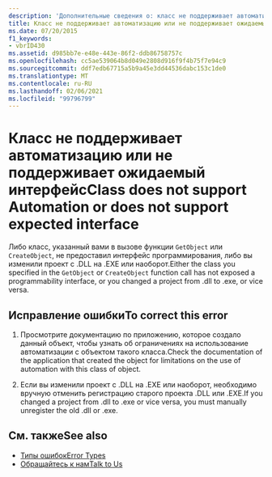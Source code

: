 ```yaml
---
description: 'Дополнительные сведения о: класс не поддерживает автоматизацию или не поддерживает ожидаемый интерфейс'
title: Класс не поддерживает автоматизацию или не поддерживает ожидаемый интерфейс
ms.date: 07/20/2015
f1_keywords:
- vbrID430
ms.assetid: d985bb7e-e48e-443e-86f2-ddb86758757c
ms.openlocfilehash: cc5ae539064b8d049e2808d916f9f4b75f7e94c9
ms.sourcegitcommit: ddf7edb67715a5b9a45e3dd44536dabc153c1de0
ms.translationtype: MT
ms.contentlocale: ru-RU
ms.lasthandoff: 02/06/2021
ms.locfileid: "99796799"
---
```

# <a name="class-does-not-support-automation-or-does-not-support-expected-interface"></a><span data-ttu-id="eec1b-103">Класс не поддерживает автоматизацию или не поддерживает ожидаемый интерфейс</span><span class="sxs-lookup"><span data-stu-id="eec1b-103">Class does not support Automation or does not support expected interface</span></span>

<span data-ttu-id="eec1b-104">Либо класс, указанный вами в вызове функции `GetObject` или `CreateObject`, не предоставил интерфейс программирования, либо вы изменили проект с .DLL на .EXE или наоборот.</span><span class="sxs-lookup"><span data-stu-id="eec1b-104">Either the class you specified in the `GetObject` or `CreateObject` function call has not exposed a programmability interface, or you changed a project from .dll to .exe, or vice versa.</span></span>  
  
## <a name="to-correct-this-error"></a><span data-ttu-id="eec1b-105">Исправление ошибки</span><span class="sxs-lookup"><span data-stu-id="eec1b-105">To correct this error</span></span>  
  
1. <span data-ttu-id="eec1b-106">Просмотрите документацию по приложению, которое создало данный объект, чтобы узнать об ограничениях на использование автоматизации с объектом такого класса.</span><span class="sxs-lookup"><span data-stu-id="eec1b-106">Check the documentation of the application that created the object for limitations on the use of automation with this class of object.</span></span>  
  
2. <span data-ttu-id="eec1b-107">Если вы изменили проект с .DLL на .EXE или наоборот, необходимо вручную отменить регистрацию старого проекта .DLL или .EXE.</span><span class="sxs-lookup"><span data-stu-id="eec1b-107">If you changed a project from .dll to .exe or vice versa, you must manually unregister the old .dll or .exe.</span></span>  
  
## <a name="see-also"></a><span data-ttu-id="eec1b-108">См. также</span><span class="sxs-lookup"><span data-stu-id="eec1b-108">See also</span></span>

- [<span data-ttu-id="eec1b-109">Типы ошибок</span><span class="sxs-lookup"><span data-stu-id="eec1b-109">Error Types</span></span>](../../programming-guide/language-features/error-types.md)
- [<span data-ttu-id="eec1b-110">Обращайтесь к нам</span><span class="sxs-lookup"><span data-stu-id="eec1b-110">Talk to Us</span></span>](/visualstudio/ide/feedback-options)
